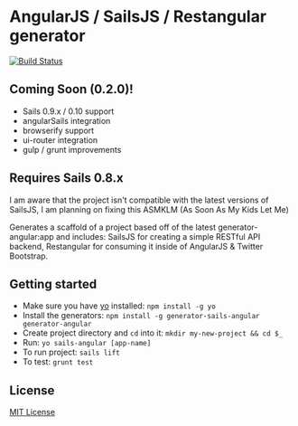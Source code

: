 # AngularJS / SailsJS / Restangular generator
[![Build Status](https://secure.travis-ci.org/chiefy/generator-sails-angular.png?branch=master)](https://travis-ci.org/chiefy/generator-sails-angular)

## Coming Soon (0.2.0)!
- Sails 0.9.x / 0.10 support
- angularSails integration
- browserify support
- ui-router integration
- gulp / grunt improvements

## Requires Sails 0.8.x
I am aware that the project isn't compatible with the latest versions of SailsJS, I am planning on fixing this ASMKLM (As Soon As My Kids Let Me)

Generates a scaffold of a project based off of the latest generator-angular:app and includes: SailsJS for creating a simple RESTful API backend, Restangular for consuming it inside of AngularJS & Twitter Bootstrap. 

## Getting started
- Make sure you have [yo](https://github.com/yeoman/yo) installed:
    `npm install -g yo`
- Install the generators: `npm install -g generator-sails-angular generator-angular`
- Create project directory and `cd` into it: `mkdir my-new-project && cd $_`
- Run: `yo sails-angular [app-name]`
- To run project: `sails lift`
- To test: `grunt test`


## License
[MIT License](http://en.wikipedia.org/wiki/MIT_License)
